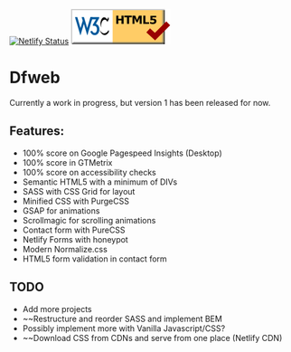 [![Netlify Status](https://api.netlify.com/api/v1/badges/b4611f60-865d-4387-a096-125d89c96228/deploy-status)](https://app.netlify.com/sites/elegant-sinoussi-21cfec/deploys)
<a href="https://validator.w3.org/" title="HTML validator"><img src="https://github.com/w3bdesign/dfweb/blob/master/badges/html5valid.svg" alt="Valid HTML 5"></a>

# Dfweb

Currently a work in progress, but version 1 has been released for now.

## Features:

- 100% score on Google Pagespeed Insights (Desktop)
- 100% score in GTMetrix
- 100% score on accessibility checks
- Semantic HTML5 with a minimum of DIVs
- SASS with CSS Grid for layout
- Minified CSS with PurgeCSS
- GSAP for animations
- Scrollmagic for scrolling animations
- Contact form with PureCSS
- Netlify Forms with honeypot
- Modern Normalize.css
- HTML5 form validation in contact form

## TODO

- Add more projects
- ~~Restructure and reorder SASS and implement BEM 
- Possibly implement more with Vanilla Javascript/CSS?
- ~~Download CSS from CDNs and serve from one place (Netlify CDN)
